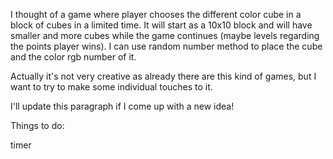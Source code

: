 I thought of a game where player chooses the different color cube in a block of cubes in a limited time. It will start as a 10x10 block and will have smaller and more cubes while the game continues (maybe levels regarding the points player wins).  I can use random number method to place the cube and the color rgb number of it.

Actually it's not very creative as already there are this kind of games, but I want to try to make some individual touches to it.

I'll update this paragraph if I come up with a new idea!


Things to do:


timer

